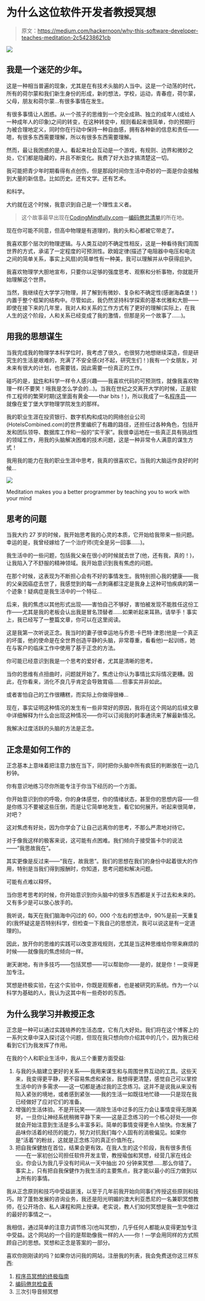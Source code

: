 # 为什么这位软件开发者教授冥想

> 原文：<https://medium.com/hackernoon/why-this-software-developer-teaches-meditation-2c54238621cb>

![](img/9e524943f9c748c3f659b5fe4b59b481.png)

## 我是一个迷茫的少年。

这是一种相当普遍的现象，尤其是在有技术头脑的人当中。这是一个动荡的时代，所有的荷尔蒙和我们新生身份的形成，新的想法，学校，运动，青春痘，荷尔蒙，父母，朋友和荷尔蒙…有很多事情在发生。

有很多事情让人困惑。从一个孩子的思维到一个完全成熟、独立的成年人(或给人一种成年人的印象)之间的转变，在这种转变中，规则看起来很简单，你的预期行为被合理地定义，同时你在行动中保持一种自由感，拥有各种新的信息和责任——嗯，有很多东西需要理解，所以有很多东西需要理解。

然而，最让我困惑的是人。看起来社会互动是一个游戏，有规则、边界和微妙之处，它们都是隐藏的，并且不断变化。我费了好大劲才搞清楚这一切。

我可能把青少年时期看得有点创伤，但是那段时间你生活中奇妙的一面是你会接触到大量的新信息。比如历史。还有文学。还有艺术。

和科学。

大约就在这个时候，我意识到自己是一个理性主义者。

> 这个故事最早出现在[CodingMindfully.com](http://codingmindfully.com/why-this-software-developer-teaches-meditation/)—[编码倦怠清单](http://codingmindfully.com/burnout-checklist/)的所在地。

现在你可能不同意，但高中物理是有道理的，我的头和心都被它带走了。

我喜欢那个层次的物理逻辑。与人类互动的不确定性相反，这是一种看待我们周围世界的方式，承诺了一定程度的可预测性。欧姆定律(描述了电阻器中电压和电流之间的简单关系，事实上风扇)的简单性有一种美，我可以理解并从中获得庇护。

我喜欢物理学大胆地宣布，只要你以足够的强度思考、观察和分析事物，你就能开始理解这个世界。

当然，我继续在大学学习物理，并了解到有微妙、复杂和不确定性(感谢海森堡！)内置于整个框架的结构中。尽管如此，我仍然坚持科学探索的基本优雅和大胆——即使在接下来的几年里，我对人和关系的工作方式有了更好的理解(实际上，在我人生的这个阶段，人和关系已经变成了我的激情，但那是另一个故事了……)。

## 用我的思想谋生

当我完成我的物理学本科学位时，我考虑了很久，也很努力地想继续深造，但是研究生的生活是艰难的，充满了不安全感(对不起，研究生们！)我有一个女朋友，对未来有很大的计划，也需要钱，因此需要一份真正的工作。

碰巧的是，[软件](https://hackernoon.com/tagged/software)和科学一样令人感兴趣——我喜欢代码的可预测性，就像我喜欢物理一样(不要笑！哦我是怎么学会的…)。当我在世纪之交离开大学的时候，正是软件工程师的繁荣时期(这里面有黄金——thar bits！)，所以我成了一名[程序员](https://hackernoon.com/tagged/programmer)——就像在爱丁堡大学物理学院发生的那样。

我的职业生涯在投资银行、数字机构和成功的网络创业公司(HotelsCombined.com)的世界里编织了有趣的路径，还担任过各种角色，包括开发和团队领导、数据库工作和一般的“实干家”。我很幸运地在一些真正具有挑战性的领域工作，用我的头脑解决困难的技术问题，这是一种非常令人满意的谋生方式！

我用我的能力在我的职业生涯中思考，我真的很喜欢它。当我的大脑运作良好的时候…

![](img/4924614860b5f730b175c6525da256f7.png)

Meditation makes you a better programmer by teaching you to work with your mind

## 思考的问题

当我大约 27 岁的时候，我开始思考我的心灵的本质，它开始给我带来一些问题。幸运的是，我曾经嫁给了一个治疗师(完全是另一回事……)。

我生活中的一些问题，包括我父亲在很小的时候就去世了(他，还有我，真的！)，让我陷入了不舒服的精神领域。我开始意识到我有焦虑的问题。

在那个时候，这表现为不断担心会有不好的事情发生。我特别担心我的健康——我的父亲因癌症去世了，我感觉到的每一点刺痛都注定是我身上这种可怕疾病的第一个迹象！疑病症是我生活中的一个特征…

后来，我的焦虑以其他形式出现——害怕自己不够好，害怕被发现不能胜任这份工作——尤其是我的老板会认出我是冒名顶替者……如果听起来耳熟，请举手！事实上，我已经写了一整篇文章，你可以在这里阅读。

这是我第一次听说正念。我当时的妻子很幸运地与乔恩·卡巴特·津恩(他是一个真正的坏蛋，他的使命是在全世界创造平静的头脑，非常尊重，看看他)一起训练，她在与客户的临床工作中使用了基于正念的方法。

你可能已经意识到我是一个思考的爱好者，尤其是清晰的思考。

当你的思维有点扭曲时，问题就开始了。焦虑让你认为事情比实际情况更糟。因此，在你看来，消化不良几乎肯定会导致胃癌……但事实并非如此。

或者害怕自己的工作很糟糕，而实际上你做得很棒…

现在，事实证明这种情况的发生有一些非常好的原因，我将在这个网站的后续文章中详细解释为什么会出现这种情况——你可以订阅我的时事通讯来了解最新情况。

我解决过度活跃的头脑的方法是正念。

## 正念是如何工作的

正念基本上意味着把注意力放在当下，同时把你头脑中所有疯狂的判断放在一边几秒钟。

你有意识地练习尽你所能专注于你当下经历的一个方面。

你开始意识到你的呼吸，你的身体感觉，你的情绪状态，甚至你的思想内容——但是你练习不要被这些压倒，而是让它简单地发生，看它如何展开。听起来很简单，对吧？

这对焦虑有好处，因为你学会了让自己远离你的思考，不那么严肃地对待它。

对于像我这样的极客来说，这可能有点困难。我们倾向于接受笛卡尔的说法——“我思故我在”。

其实更像是反过来——“我在，故我思”。我们的思想在我们的身份中起着很大的作用，特别是当我们得到报酬时，你知道，思考问题和解决问题。

可能有点难以释怀。

当你思考思考的时候，你开始意识到你头脑中的很多东西都是关于过去和未来的。又有多少是可以放心放手的。

我听说，每天在我们脑海中闪过的 60，000 个左右的想法中，90%是前一天重复的(我怀疑这是否特别科学，但检查一下我自己的思想流，我可以说这是有一定道理的)。

因此，放开你的思维的实践可以改变游戏规则，尤其是当这种思维给你带来麻烦的时候——就像我的焦虑倾向一样。

谢天谢地，有许多技巧——包括冥想——可以帮助你——是的，就是你！—变得更加专注。

冥想是终极实验，在这个实验中，你既是观察者，也是被研究的系统。作为一个以科学为基础的人，我认为这其中有一些奇妙的东西。

## 为什么我学习并教授正念

正念是一种可以通过实践培养的生活态度，它有几大好处。我们将在这个博客上的一系列文章中深入探讨这个问题，但现在我只想向你介绍其中的几个，因为我已经看到它们为我发挥了作用。

在我的个人和职业生活中，我从三个重要方面受益:

1.  与我的头脑建立更好的关系——我用来谋生和与周围世界互动的工具。这些天来，我变得更平静，更不容易焦虑和紧张，我想得更清楚，感觉自己可以掌控生活中的许多需求——这一切都是通过我的正念练习。这并不是说我从来没有陷入紧张的境地，或者感到紧张——我的生活一如既往地忙碌——只是现在我已经做好了应对它们的准备。
2.  增强的生活体验。不是开玩笑——消除生活中过多的压力会让事情变得无限美好。一旦你让神经系统稍微平静下来——这是正念练习的一个核心好处——你就会开始注意到生活是多么丰富多彩。简单的事情变得更令人愉快。你发展了品味你活着的经历的能力，努力对抗我们每个人固有的消极偏见。如果你是“活着”的粉丝，这就是正念练习的真正价值所在。
3.  把自我保健放在首位，结果会更有效。在我人生的这个阶段，我有很多责任——在一家初创公司担任软件开发主管，教授瑜伽和冥想，经营几家在线企业。你会认为我几乎没有时间从一天中抽出 20 分钟来冥想……那么你错了。事实上，只有把自我保健作为我生活的主要焦点，我才能以最小的压力做到以上所有的事情。

我从正念原则和技巧中受益匪浅，以至于几年前我开始向同事们传授这些原则和技巧。除了蓬勃发展的咨询业务，我还是阳光明媚的澳大利亚悉尼的一名兼职冥想教师，在公开场合、私人课程和网上授课。老实说，教人们如何冥想是我一生中做过的最好的事情之一。

我相信，通过简单的注意力调节练习(也叫冥想)，几乎任何人都能从变得更加专注中受益。这个网站的一个目的是帮助像我一样的人——你！—学会用同样的方式照顾自己的思想。冥想和正念是答案的一部分。

喜欢你刚刚读的吗？如果你访问我的网站，注册我的列表，我会免费送你这三样东西:

1.  [程序员冥想的终极指南](http://www.codingmindfully.com/ultimate-guide)
2.  [编码倦怠检查表](http://www.codingmindfully.com/burnout-checklist)
3.  三次引导音频冥想